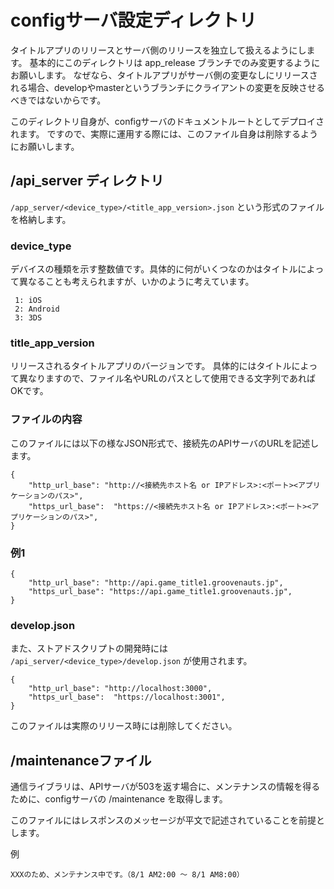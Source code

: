 # configサーバ設定ディレクトリ

タイトルアプリのリリースとサーバ側のリリースを独立して扱えるようにします。
基本的にこのディレクトリは app_release ブランチでのみ変更するようにお願いします。
なぜなら、タイトルアプリがサーバ側の変更なしにリリースされる場合、developやmasterというブランチにクライアントの変更を反映させるべきではないからです。

このディレクトリ自身が、configサーバのドキュメントルートとしてデプロイされます。
ですので、実際に運用する際には、このファイル自身は削除するようにお願いします。



## /api_server ディレクトリ

`/app_server/<device_type>/<title_app_version>.json` という形式のファイルを格納します。

### device_type

デバイスの種類を示す整数値です。具体的に何がいくつなのかはタイトルによって異なることも考えられますが、いかのように考えています。

```
 1: iOS
 2: Android
 3: 3DS
```

### title_app_version

リリースされるタイトルアプリのバージョンです。
具体的にはタイトルによって異なりますので、ファイル名やURLのパスとして使用できる文字列であればOKです。


### ファイルの内容


このファイルには以下の様なJSON形式で、接続先のAPIサーバのURLを記述します。

```
{
    "http_url_base": "http://<接続先ホスト名 or IPアドレス>:<ポート><アプリケーションのパス>",
    "https_url_base":  "https://<接続先ホスト名 or IPアドレス>:<ポート><アプリケーションのパス>",
}
```

### 例1

```
{
    "http_url_base": "http://api.game_title1.groovenauts.jp",
    "https_url_base": "https://api.game_title1.groovenauts.jp",
}
```

### develop.json

また、ストアドスクリプトの開発時には `/api_server/<device_type>/develop.json` が使用されます。

```
{
    "http_url_base": "http://localhost:3000",
    "https_url_base":  "https://localhost:3001",
}
```

このファイルは実際のリリース時には削除してください。




## /maintenanceファイル

通信ライブラリは、APIサーバが503を返す場合に、メンテナンスの情報を得るために、configサーバの /maintenance を取得します。

このファイルにはレスポンスのメッセージが平文で記述されていることを前提とします。

例

```
XXXのため、メンテナンス中です。（8/1 AM2:00 〜 8/1 AM8:00）
```
